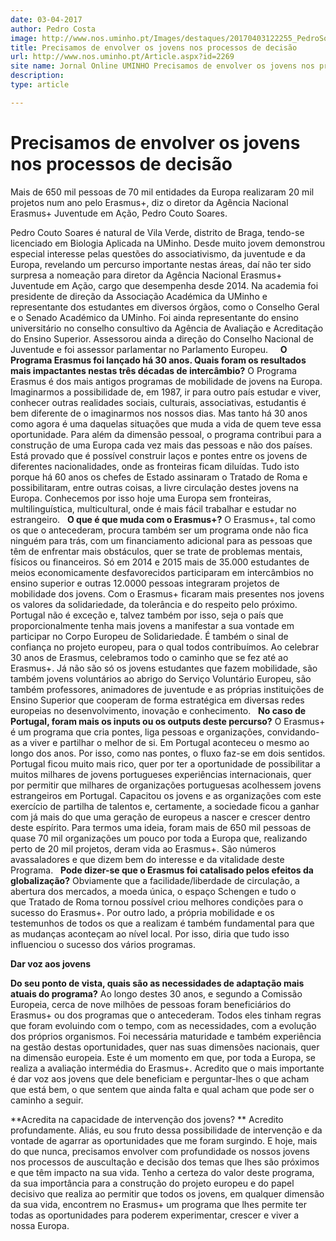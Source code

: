```yaml
---
date: 03-04-2017
author: Pedro Costa
image: http://www.nos.uminho.pt/Images/destaques/20170403122255_PedroSoares.jpg
title: Precisamos de envolver os jovens nos processos de decisão
url: http://www.nos.uminho.pt/Article.aspx?id=2269
site name: Jornal Online UMINHO Precisamos de envolver os jovens nos processos de decisão
description: 
type: article

---
```

# Precisamos de envolver os jovens nos processos de decisão


  

Mais de 650 mil pessoas de 70 mil entidades da Europa realizaram 20 mil projetos num ano pelo Erasmus+, diz o diretor da Agência Nacional Erasmus+ Juventude em Ação, Pedro Couto Soares.

Pedro Couto Soares é natural de Vila Verde, distrito de Braga, tendo-se licenciado em Biologia Aplicada na UMinho. Desde muito jovem demonstrou especial interesse pelas questões do associativismo, da juventude e da Europa, revelando um percurso importante nestas áreas, daí não ter sido surpresa a nomeação para diretor da Agência Nacional Erasmus+ Juventude em Ação, cargo que desempenha desde 2014. Na academia foi presidente de direção da Associação Académica da UMinho e representante dos estudantes em diversos órgãos, como o Conselho Geral e o Senado Académico da UMinho. Foi ainda representante do ensino universitário no conselho consultivo da Agência de Avaliação e Acreditação do Ensino Superior. Assessorou ainda a direção do Conselho Nacional de Juventude e foi assessor parlamentar no Parlamento Europeu.
 
 
**O Programa Erasmus foi lançado há 30 anos. Quais foram os resultados mais impactantes nestas três décadas de intercâmbio?** 
O Programa Erasmus é dos mais antigos programas de mobilidade de jovens na Europa. Imaginarmos a possibilidade de, em 1987, ir para outro país estudar e viver, conhecer outras realidades sociais, culturais, associativas, estudantis é bem diferente de o imaginarmos nos nossos dias. Mas tanto há 30 anos como agora é uma daquelas situações que muda a vida de quem teve essa oportunidade. Para além da dimensão pessoal, o programa contribui para a construção de uma Europa cada vez mais das pessoas e não dos países. Está provado que é possível construir laços e pontes entre os jovens de diferentes nacionalidades, onde as fronteiras ficam diluídas. Tudo isto porque há 60 anos os chefes de Estado assinaram o Tratado de Roma e possibilitaram, entre outras coisas, a livre circulação destes jovens na Europa. Conhecemos por isso hoje uma Europa sem fronteiras, multilinguística, multicultural, onde é mais fácil trabalhar e estudar no estrangeiro.
 
**O que é que muda com o Erasmus+?** 
O Erasmus+, tal como os que o antecederam, procura também ser um programa onde não fica ninguém para trás, com um financiamento adicional para as pessoas que têm de enfrentar mais obstáculos, quer se trate de problemas mentais, físicos ou financeiros. Só em 2014 e 2015 mais de 35.000 estudantes de meios economicamente desfavorecidos participaram em intercâmbios no ensino superior e outras 12.0000 pessoas integraram projetos de mobilidade dos jovens. Com o Erasmus+ ficaram mais presentes nos jovens os valores da solidariedade, da tolerância e do respeito pelo próximo. Portugal não é exceção e, talvez também por isso, seja o país que proporcionalmente tenha mais jovens a manifestar a sua vontade em participar no Corpo Europeu de Solidariedade. É também o sinal de confiança no projeto europeu, para o qual todos contribuímos. Ao celebrar 30 anos de Erasmus, celebramos todo o caminho que se fez até ao Erasmus+. Já não são só os jovens estudantes que fazem mobilidade, são também jovens voluntários ao abrigo do Serviço Voluntário Europeu, são também professores, animadores de juventude e as próprias instituições de Ensino Superior que cooperam de forma estratégica em diversas redes europeias no desenvolvimento, inovação e conhecimento.
 
**No caso de Portugal, foram mais os inputs ou os outputs deste percurso?** 
O Erasmus+ é um programa que cria pontes, liga pessoas e organizações, convidando-as a viver e partilhar o melhor de si. Em Portugal aconteceu o mesmo ao longo dos anos. Por isso, como nas pontes, o fluxo faz-se em dois sentidos. Portugal ficou muito mais rico, quer por ter a oportunidade de possibilitar a muitos milhares de jovens portugueses experiências internacionais, quer por permitir que milhares de organizações portuguesas acolhessem jovens estrangeiros em Portugal. Capacitou os jovens e as organizações com este exercício de partilha de talentos e, certamente, a sociedade ficou a ganhar com já mais do que uma geração de europeus a nascer e crescer dentro deste espírito. Para termos uma ideia, foram mais de 650 mil pessoas de quase 70 mil organizações um pouco por toda a Europa que, realizando perto de 20 mil projetos, deram vida ao Erasmus+. São números avassaladores e que dizem bem do interesse e da vitalidade deste Programa.
 
**Pode dizer-se que o Erasmus foi catalisado pelos efeitos da globalização?** 
Obviamente que a facilidade/liberdade de circulação, a abertura dos mercados, a moeda única, o espaço Schengen e tudo o que Tratado de Roma tornou possível criou melhores condições para o sucesso do Erasmus+. Por outro lado, a própria mobilidade e os testemunhos de todos os que a realizam é também fundamental para que as mudanças aconteçam ao nível local. Por isso, diria que tudo isso influenciou o sucesso dos vários programas.
 

**Dar voz aos jovens** 

**Do seu ponto de vista, quais são as necessidades de adaptação mais atuais do programa?** 
Ao longo destes 30 anos, e segundo a Comissão Europeia, cerca de nove milhões de pessoas foram beneficiários do Erasmus+ ou dos programas que o antecederam. Todos eles tinham regras que foram evoluindo com o tempo, com as necessidades, com a evolução dos próprios organismos. Foi necessária maturidade e também experiência na gestão destas oportunidades, quer nas suas dimensões nacionais, quer na dimensão europeia. Este é um momento em que, por toda a Europa, se realiza a avaliação intermédia do Erasmus+. Acredito que o mais importante é dar voz aos jovens que dele beneficiam e perguntar-lhes o que acham que está bem, o que sentem que ainda falta e qual acham que pode ser o caminho a seguir.

**Acredita na capacidade de intervenção dos jovens? ** 
Acredito profundamente. Aliás, eu sou fruto dessa possibilidade de intervenção e da vontade de agarrar as oportunidades que me foram surgindo. E hoje, mais do que nunca, precisamos envolver com profundidade os nossos jovens nos processos de auscultação e decisão dos temas que lhes são próximos e que têm impacto na sua vida. Tenho a certeza do valor deste programa, da sua importância para a construção do projeto europeu e do papel decisivo que realiza ao permitir que todos os jovens, em qualquer dimensão da sua vida, encontrem no Erasmus+ um programa que lhes permite ter todas as oportunidades para poderem experimentar, crescer e viver a nossa Europa.
 

